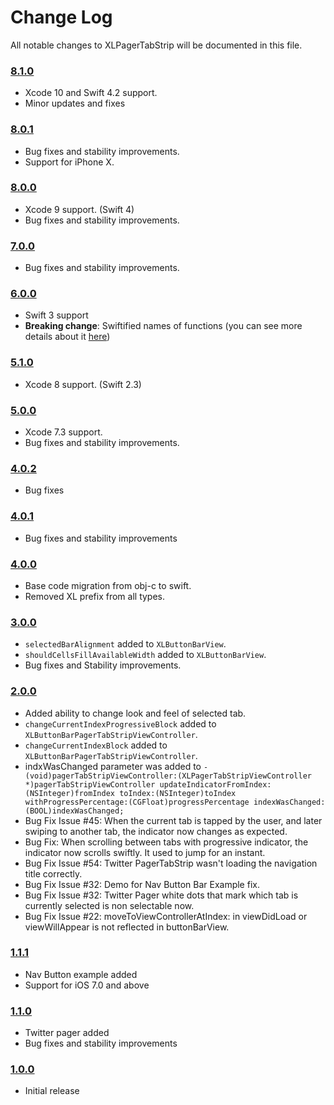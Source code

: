 # Change Log
All notable changes to XLPagerTabStrip will be documented in this file.

### [8.1.0](https://github.com/xmartlabs/XLPagerTabStrip/releases/tag/8.1.0)

* Xcode 10 and Swift 4.2 support.
* Minor updates and fixes

### [8.0.1](https://github.com/xmartlabs/XLPagerTabStrip/releases/tag/8.0.1)

* Bug fixes and stability improvements.
* Support for iPhone X.

### [8.0.0](https://github.com/xmartlabs/XLPagerTabStrip/releases/tag/8.0.0)

* Xcode 9 support. (Swift 4)
* Bug fixes and stability improvements.

### [7.0.0](https://github.com/xmartlabs/XLPagerTabStrip/releases/tag/7.0.0)

* Bug fixes and stability improvements.

### [6.0.0](https://github.com/xmartlabs/XLPagerTabStrip/releases/tag/6.0.0)

* Swift 3 support
* **Breaking change**: Swiftified names of functions (you can see more details about it [here](https://github.com/xmartlabs/XLPagerTabStrip/Migration.md))

### [5.1.0](https://github.com/xmartlabs/XLPagerTabStrip/releases/tag/5.0.0)

* Xcode 8 support. (Swift 2.3)

### [5.0.0](https://github.com/xmartlabs/XLPagerTabStrip/releases/tag/5.0.0)

* Xcode 7.3 support.
* Bug fixes and stability improvements.

### [4.0.2](https://github.com/xmartlabs/XLPagerTabStrip/releases/tag/4.0.2)

* Bug fixes

### [4.0.1](https://github.com/xmartlabs/XLPagerTabStrip/releases/tag/4.0.1)

* Bug fixes and stability improvements

### [4.0.0](https://github.com/xmartlabs/XLPagerTabStrip/releases/tag/4.0.0)
<!-- Released on 2016-01-20. -->

* Base code migration from obj-c to swift.
* Removed XL prefix from all types.

### [3.0.0](https://github.com/xmartlabs/XLPagerTabStrip/releases/tag/3.0.0)

* `selectedBarAlignment` added to `XLButtonBarView`.
* `shouldCellsFillAvailableWidth` added to `XLButtonBarView`.
* Bug fixes and Stability improvements.

### [2.0.0](https://github.com/xmartlabs/XLPagerTabStrip/releases/tag/v2.0.0)

* Added ability to change look and feel of selected tab.
* `changeCurrentIndexProgressiveBlock` added to `XLButtonBarPagerTabStripViewController`.
* `changeCurrentIndexBlock` added to `XLButtonBarPagerTabStripViewController`.
* indxWasChanged parameter was added to `-(void)pagerTabStripViewController:(XLPagerTabStripViewController *)pagerTabStripViewController updateIndicatorFromIndex:(NSInteger)fromIndex toIndex:(NSInteger)toIndex withProgressPercentage:(CGFloat)progressPercentage indexWasChanged:(BOOL)indexWasChanged;`
* Bug Fix Issue #45: When the current tab is tapped by the user, and later swiping to another tab, the indicator now changes as expected.
* Bug Fix: When scrolling between tabs with progressive indicator, the indicator now scrolls swiftly. It used to jump for an instant.
* Bug Fix Issue #54: Twitter PagerTabStrip wasn't loading the navigation title correctly.
* Bug Fix Issue #32: Demo for Nav Button Bar Example fix.
* Bug Fix Issue #32: Twitter Pager white dots that mark which tab is currently selected is non selectable now.
* Bug Fix Issue #22: moveToViewControllerAtIndex: in viewDidLoad or viewWillAppear is not reflected in buttonBarView.

### [1.1.1](https://github.com/xmartlabs/XLPagerTabStrip/releases/tag/v1.1.1)

* Nav Button example added
* Support for iOS 7.0 and above

### [1.1.0](https://github.com/xmartlabs/XLPagerTabStrip/releases/tag/v1.1.0)

* Twitter pager added
* Bug fixes and stability improvements

### [1.0.0](https://github.com/xmartlabs/XLPagerTabStrip/releases/tag/v1.0.0)

* Initial release
